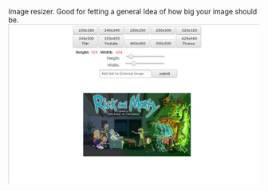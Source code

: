 Image resizer. Good for fetting a general Idea of how big your image should be.
![Alt text](https://github.com/moseleygj/JavaScript/blob/master/ImageReSizer_Ratio/ImageReSize.png)
